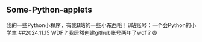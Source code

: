 ## Some-Python-applets
我的一些Python小程序，有我B站的一些小东西哦！B站账号：一个会Python的小学生
##2024.11.15
WDF？我居然创建github账号两年了wdf？😨
